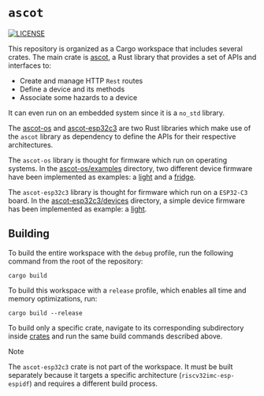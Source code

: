 # `ascot`

[![LICENSE][license badge]][license]

This repository is organized as a Cargo workspace that includes several crates.
The main crate is [ascot](./crates/ascot), a Rust library that provides a set of
APIs and interfaces to:

- Create and manage HTTP `Rest` routes
- Define a device and its methods
- Associate some hazards to a device

It can even run on an embedded system since it is a `no_std` library.

The [ascot-os](./crates/ascot-os) and [ascot-esp32c3](./crates/ascot-esp32c3)
are two Rust libraries which make use of the `ascot` library as dependency to
define the APIs for their respective architectures.

The `ascot-os` library is thought for firmware which run on operating systems.
In the [ascot-os/examples](./crates/ascot-os/examples) directory, two different
device firmware have been implemented as examples: a
[light](./crates/ascot-os/examples/light) and a [fridge](./crates/ascot-os/examples/fridge).

The `ascot-esp32c3` library is thought for firmware which run on a `ESP32-C3`
board.
In the [ascot-esp32c3/devices](./crates/ascot-esp32c3/devices) directory, a simple
device firmware has been implemented as example: a [light](./crates/ascot-esp32c3/devices/light).

## Building

To build the entire workspace with the `debug` profile, run the following
command from the root of the repository:

```console
cargo build
```

To build this workspace with a `release` profile, which enables all time and
memory optimizations, run:

```console
cargo build --release
```

To build only a specific crate, navigate to its corresponding subdirectory
inside [crates](./crates) and run the same build commands described above.

> [!NOTE]
> The `ascot-esp32c3` crate is not part of the workspace. It must
be built separately because it targets a specific architecture
(`riscv32imc-esp-espidf`) and requires a different build process.

<!-- Links -->
[license]: https://github.com/SoftengPoliTo/ascot/blob/master/LICENSE

<!-- Badges -->
[license badge]: https://img.shields.io/badge/license-MIT-blue.svg
